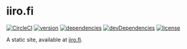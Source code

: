 # iiro.fi

[![CircleCI](https://circleci.com/gh/iiroj/iiro.fi.svg?style=shield)](https://circleci.com/gh/iiroj/iiro.fi)
[![version](https://img.shields.io/github/tag/iiroj/iiro.fi.svg)](https://github.com/iiroj/iiro.fi/releases)
[![dependencies](https://img.shields.io/david/iiroj/iiro.fi.svg)](https://github.com/iiroj/iiro.fi/blob/master/package.json)
[![devDependencies](https://img.shields.io/david/dev/iiroj/iiro.fi.svg)](https://github.com/iiroj/iiro.fi/blob/master/package.json)
[![license](https://img.shields.io/github/license/iiroj/iiro.fi.svg)](https://github.com/iiroj/iiro.fi/blob/master/LICENSE)

A static site, available at [iiro.fi](https://iiro.fi).
